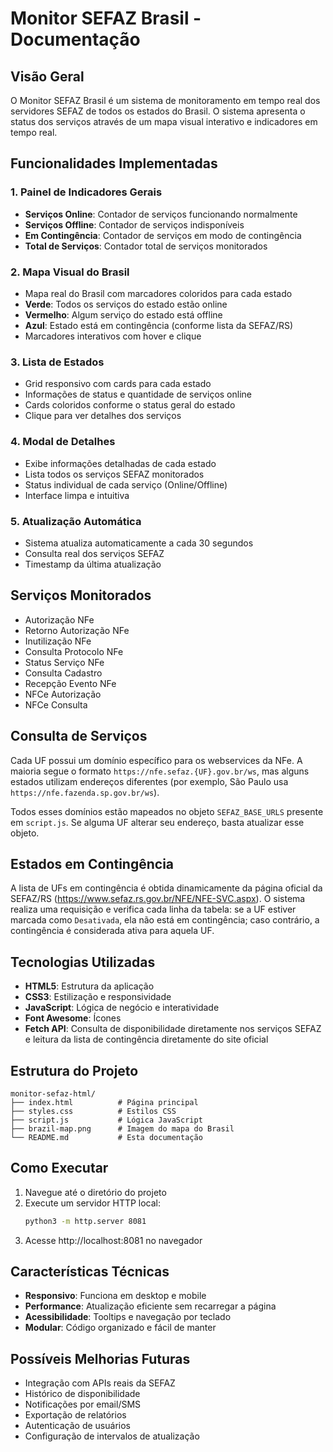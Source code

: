# Monitor SEFAZ Brasil - Documentação

## Visão Geral
O Monitor SEFAZ Brasil é um sistema de monitoramento em tempo real dos servidores SEFAZ de todos os estados do Brasil. O sistema apresenta o status dos serviços através de um mapa visual interativo e indicadores em tempo real.

## Funcionalidades Implementadas

### 1. Painel de Indicadores Gerais
- **Serviços Online**: Contador de serviços funcionando normalmente
- **Serviços Offline**: Contador de serviços indisponíveis
- **Em Contingência**: Contador de serviços em modo de contingência
- **Total de Serviços**: Contador total de serviços monitorados

### 2. Mapa Visual do Brasil
- Mapa real do Brasil com marcadores coloridos para cada estado
- **Verde**: Todos os serviços do estado estão online
- **Vermelho**: Algum serviço do estado está offline
- **Azul**: Estado está em contingência (conforme lista da SEFAZ/RS)
- Marcadores interativos com hover e clique

### 3. Lista de Estados
- Grid responsivo com cards para cada estado
- Informações de status e quantidade de serviços online
- Cards coloridos conforme o status geral do estado
- Clique para ver detalhes dos serviços

### 4. Modal de Detalhes
- Exibe informações detalhadas de cada estado
- Lista todos os serviços SEFAZ monitorados
- Status individual de cada serviço (Online/Offline)
- Interface limpa e intuitiva

### 5. Atualização Automática
- Sistema atualiza automaticamente a cada 30 segundos
- Consulta real dos serviços SEFAZ
- Timestamp da última atualização

## Serviços Monitorados
- Autorização NFe
- Retorno Autorização NFe
- Inutilização NFe
- Consulta Protocolo NFe
- Status Serviço NFe
- Consulta Cadastro
- Recepção Evento NFe
- NFCe Autorização
- NFCe Consulta

## Consulta de Serviços
Cada UF possui um domínio específico para os webservices da NFe. A maioria segue
o formato `https://nfe.sefaz.{UF}.gov.br/ws`, mas alguns estados utilizam
endereços diferentes (por exemplo, São Paulo usa `https://nfe.fazenda.sp.gov.br/ws`).

Todos esses domínios estão mapeados no objeto `SEFAZ_BASE_URLS` presente em
`script.js`. Se alguma UF alterar seu endereço, basta atualizar esse objeto.

## Estados em Contingência
A lista de UFs em contingência é obtida dinamicamente da página oficial da SEFAZ/RS
(<https://www.sefaz.rs.gov.br/NFE/NFE-SVC.aspx>). O sistema realiza uma requisição
e verifica cada linha da tabela: se a UF estiver marcada como `Desativada`, ela não
está em contingência; caso contrário, a contingência é considerada ativa para
aquela UF.

## Tecnologias Utilizadas
- **HTML5**: Estrutura da aplicação
- **CSS3**: Estilização e responsividade
- **JavaScript**: Lógica de negócio e interatividade
- **Font Awesome**: Ícones
- **Fetch API**: Consulta de disponibilidade diretamente nos serviços SEFAZ e
  leitura da lista de contingência diretamente do site oficial

## Estrutura do Projeto
```
monitor-sefaz-html/
├── index.html          # Página principal
├── styles.css          # Estilos CSS
├── script.js           # Lógica JavaScript
├── brazil-map.png      # Imagem do mapa do Brasil
└── README.md           # Esta documentação
```

## Como Executar
1. Navegue até o diretório do projeto
2. Execute um servidor HTTP local:
   ```bash
   python3 -m http.server 8081
   ```
3. Acesse http://localhost:8081 no navegador

## Características Técnicas
- **Responsivo**: Funciona em desktop e mobile
- **Performance**: Atualização eficiente sem recarregar a página
- **Acessibilidade**: Tooltips e navegação por teclado
- **Modular**: Código organizado e fácil de manter

## Possíveis Melhorias Futuras
- Integração com APIs reais da SEFAZ
- Histórico de disponibilidade
- Notificações por email/SMS
- Exportação de relatórios
- Autenticação de usuários
- Configuração de intervalos de atualização

